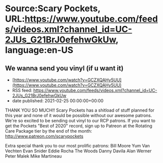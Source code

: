 # Source:Scary Pockets, URL:https://www.youtube.com/feeds/videos.xml?channel_id=UC-2JUs_G21BrJ0efehwGkUw, language:en-US

## We wanna send you vinyl (if u want it)
 - [https://www.youtube.com/watch?v=GCZXQAHy5UU](https://www.youtube.com/watch?v=GCZXQAHy5UU)
 - RSS feed: https://www.youtube.com/feeds/videos.xml?channel_id=UC-2JUs_G21BrJ0efehwGkUw
 - date published: 2021-02-25 00:00:00+00:00

THANK YOU SO MUCH!! Scary Pockets has a shitload of stuff planned for this year and none of it would be possible without our awesome patrons. We're so excited to be sending out vinyl to our RCP patrons. If you want to get the Pockets "Best of 2020" record, sign up to Patreon at the Rotating Care Package tier by the end of the month: 
http://www.patreon.com/scarypockets

Extra special thank you to our most prolific patrons:
Bill Moore
Yum Van Vechten
Evan Snider
Eddie Rocha
The Woods
Danny Davila
Alan Werner
Peter Malek
Mike Martineau

